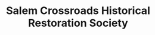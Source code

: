 ---
layout: repo
title: "Salem Crossroads Historical Restoration Society"
id: 13829
permalink: repos/13829/
---